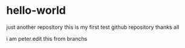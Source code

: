 # hello-world
just another repository
this is my first test github repository
thanks all


i am peter.edit this from branchs
